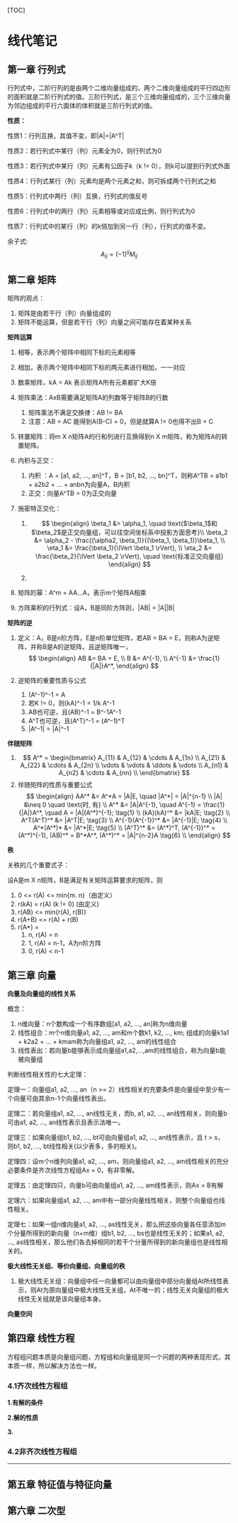 [TOC]

# 线代笔记

## 第一章 行列式

行列式中，二阶行列的是由两个二维向量组成的，两个二维向量组成的平行四边形的面积就是二阶行列式的值。三阶行列式，是三个三维向量组成的，三个三维向量为邻边组成的平行六面体的体积就是三阶行列式的值。

**性质：**

性质1：行列互换，其值不变，即|A|=|A^T|

性质2：若行列式中某行（列）元素全为0，则行列式为0

性质3：若行列式中某行（列）元素有公因子k（k != 0），则k可以提到行列式外面

性质4：行列式某行（列）元素均是两个元素之和，则可拆成两个行列式之和

性质5：行列式中两行（列）互换，行列式的值反号

性质6：行列式中的两行（列）元素相等或对应成比例，则行列式为0

性质7：行列式中的某行（列）的k倍加到另一行（列），行列式的值不变。

余子式:
$$
A_{ij} = (-1)^{ij}M_{ij}
$$


## 第二章 矩阵

矩阵的观点：

1. 矩阵是由若干行（列）向量组成的
2. 矩阵不能运算，但是若干行（列）向量之间可能存在着某种关系

**矩阵运算**

1. 相等，表示两个矩阵中相同下标的元素相等

2. 相加，表示两个矩阵中相同下标的两元素进行相加，一一对应

3. 数乘矩阵，kA = Ak 表示矩阵A所有元素都扩大K倍

4. 矩阵乘法：AxB需要满足矩阵A的列数等于矩阵B的行数

   1. 矩阵乘法不满足交换律：AB != BA
   2. 注意：AB = AC 能得到A(B-C) = 0，但是就算A != 0也得不出B = C

5. 转置矩阵：将m X n矩阵A的行和列进行互换得到n X m矩阵，称为矩阵A的转置矩阵。

6. 内积与正交：

   1. 内积 ：A  = [a1, a2, ..., an]^T，B = [b1, b2, ..., bn]^T，则称A^TB = a1b1 + a2b2 + ... + anbn为向量A，B内积
   2. 正交：向量A^TB = 0为正交向量

7. 施密特正交化：

   1. $$
      \begin{align}
      \beta_1 &= \alpha_1, \quad \text{$\beta_1$和$\beta_2$是正交向量组，可以往空间坐标系中投影方面思考}\\
      \beta_2 &= \alpha_2 - \frac{(\alpha2, \beta_1)}{(\beta_1, \beta_1)}\beta_1, \\
      \eta_1  &= \frac{\beta_1}{\lVert \beta_1 \rVert}, \\
      \eta_2  &= \frac{\beta_2}{\lVert \beta_2 \rVert}, \quad \text{标准正交向量组}
      \end{align}
      $$

   2. 

8. 矩阵的幂：A^m = AA...A，表示m个矩阵A相乘

9. 方阵乘积的行列式：设A，B是同阶方阵则，|AB| = |A||B|

**矩阵的逆**

1. 定义：A，B是n阶方阵，E是n阶单位矩阵，若AB = BA = E，则称A为逆矩阵，并称B是A的逆矩阵，且逆矩阵唯一，
   $$
   \begin{align}
   AB &= BA = E, \\
   B &= A^{-1}, \\
   A^{-1} &= \frac{1}{|A|}A^*,
   \end{align}
   $$
   
2. 逆矩阵的重要性质与公式

   1. (A^-1)^-1 = A
   2. 若K != 0，则(kA)^-1 = 1/k A^-1
   3. AB也可逆，且(AB)^-1 = B^-1A^-1
   4. A^T也可逆，且(A^T)^-1 = (A^-1)^T
   5. |A^-1| = |A|^-1

**伴随矩阵**

1. $$
   A^* = \begin{bmatrix}
   A_{11} & A_{12} & \cdots & A_{1n} \\ 
   A_{21} & A_{22} & \cdots & A_{2n} \\ 
   \vdots & \vdots & \ddots & \vdots \\
   A_{n1} & A_{n2} & \cdots & A_{nn} \\ 
   \end{bmatrix}
   $$
2. 伴随矩阵的性质与重要公式
$$
\begin{align}
   AA^* &= A^*A = |A|E, \quad |A^*| = |A|^{n-1} \\
   |A| &\neq 0 \quad \text{时, 有} \\ 
   A^* &= |A|A^{-1}, \quad A^{-1} = \frac{1}{|A|}A^*, \quad A = |A|(A^*)^{-1}; \tag{1} \\
   (kA)(kA)^* &= |kA|E; \tag{2} \\
   A^T(A^T)^* &= |A^T|E; \tag{3} \\
   A^{-1}(A^{-1})^* &= |A^{-1}|E; \tag{4} \\
   A^*(A^*)* &= |A^*|E; \tag{5} \\
   (A^T)^* &= (A^*)^T, (A^{-1})^* = (A^*)^{-1}, (AB)^* = B^*A^*, (A^*)^* = |A|^{n-2}A \tag{6} \\
   \end{align}
$$

**秩**

关秩的几个重要式子：

设A是m X n矩阵，B是满足有关矩阵运算要求的矩阵，则

1. 0 <= r(A) <= min{m. n}（由定义）
2. r(kA) = r(A) (k != 0) (由定义)
3. r(AB) <= min{r(A), r(B)}
4. r(A+B) <= r(A) + r(B)
5. r(A*) = 
   1. n, r(A) = n
   2. 1, r(A) = n-1，A为n阶方阵
   3. 0, r(A) < n-1

## 第三章 向量

**向量及向量组的线性关系**

概念：

1. n维向量：n个数构成一个有序数组[a1, a2, ..., an]称为n维向量
2. 线性组合：m个n维向量a1, a2, ..., am和m个数k1, k2, ..., km; 组成的向量k1a1 + k2a2 + ... + kmam称为向量组a1, a2, ..., am的线性组合
3. 线性表出：若向量b能够表示成向量组a1,a2,...,am的线性组合，称为向量b能被向量组

判断线性相关性的七大定理：

定理一：向量组a1, a2, ..., an（n >= 2）线性相关的充要条件是向量组中至少有一个向量可由其余n-1个向量线性表出。

定理二：若向量组a1, a2, ..., an线性无关，而b, a1, a2, ..., an线性相关，则向量b可由a1, a2, ..., an线性表示且表示法唯一。

定理三：如果向量组b1, b2, ..., bt可由向量组a1, a2, ..., an线性表示，且 t > s， 则b1, b2, ..., bt线性相关(以少表多，多的相关)。

定理四：设m个n维列向量a1, a2, ..., am，则向量组a1, a2, ..., am线性相关的充分必要条件是齐次线性方程组Ax = 0，有非零解。

定理五：由定理四只，向量b可由向量组a1, a2, ..., am线性表示，则Ax = B有解

定理六：如果向量组a1, a2, ..., am中有一部分向量线性相关，则整个向量组也线性相关。

定理七：如果一组n维向量a1, a2, ..., as线性无关，那么把这些向量各任意添加m个分量所得到的新向量（n+m维）组b1, b2, ..., bs也是线性无关的；如果a1, a2, ..., as线性相关，那么他们各去掉相同的若干个分量所得到的新向量组也是线性相关的。

**极大线性无关组、等价向量组、向量组的秩**

1. 极大线性无关组：向量组中任一向量都可以由向量组中部分向量组At所线性表示，则At为原向量组中极大线性无关组，At不唯一的；线性无关向量组的极大线性无关组就是该向量组本身。

**向量空间**

## 第四章 线性方程

方程组问题本质是向量组问题，方程组和向量组是同一个问题的两种表现形式，其本质一样，所以解决方法也一样。

### 4.1齐次线性方程组

**1.有解的条件**

**2.解的性质**

**3.**

### 4.2非齐次线性方程组

****

## 第五章 特征值与特征向量

## 第六章 二次型

